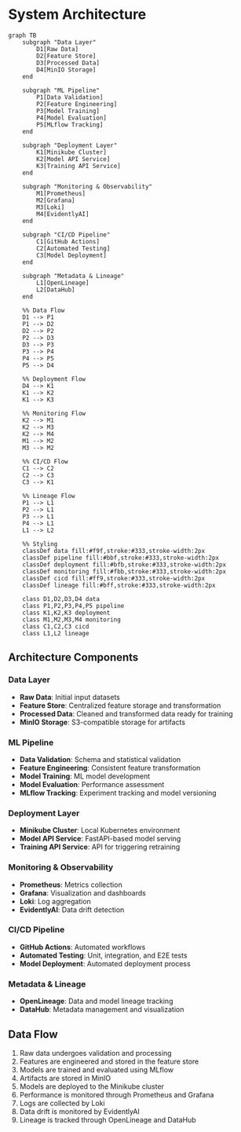 # System Architecture

```mermaid
graph TB
    subgraph "Data Layer"
        D1[Raw Data]
        D2[Feature Store]
        D3[Processed Data]
        D4[MinIO Storage]
    end

    subgraph "ML Pipeline"
        P1[Data Validation]
        P2[Feature Engineering]
        P3[Model Training]
        P4[Model Evaluation]
        P5[MLflow Tracking]
    end

    subgraph "Deployment Layer"
        K1[Minikube Cluster]
        K2[Model API Service]
        K3[Training API Service]
    end

    subgraph "Monitoring & Observability"
        M1[Prometheus]
        M2[Grafana]
        M3[Loki]
        M4[EvidentlyAI]
    end

    subgraph "CI/CD Pipeline"
        C1[GitHub Actions]
        C2[Automated Testing]
        C3[Model Deployment]
    end

    subgraph "Metadata & Lineage"
        L1[OpenLineage]
        L2[DataHub]
    end

    %% Data Flow
    D1 --> P1
    P1 --> D2
    D2 --> P2
    P2 --> D3
    D3 --> P3
    P3 --> P4
    P4 --> P5
    P5 --> D4

    %% Deployment Flow
    D4 --> K1
    K1 --> K2
    K1 --> K3

    %% Monitoring Flow
    K2 --> M1
    K2 --> M3
    K2 --> M4
    M1 --> M2
    M3 --> M2

    %% CI/CD Flow
    C1 --> C2
    C2 --> C3
    C3 --> K1

    %% Lineage Flow
    P1 --> L1
    P2 --> L1
    P3 --> L1
    P4 --> L1
    L1 --> L2

    %% Styling
    classDef data fill:#f9f,stroke:#333,stroke-width:2px
    classDef pipeline fill:#bbf,stroke:#333,stroke-width:2px
    classDef deployment fill:#bfb,stroke:#333,stroke-width:2px
    classDef monitoring fill:#fbb,stroke:#333,stroke-width:2px
    classDef cicd fill:#ff9,stroke:#333,stroke-width:2px
    classDef lineage fill:#bff,stroke:#333,stroke-width:2px

    class D1,D2,D3,D4 data
    class P1,P2,P3,P4,P5 pipeline
    class K1,K2,K3 deployment
    class M1,M2,M3,M4 monitoring
    class C1,C2,C3 cicd
    class L1,L2 lineage
```

## Architecture Components

### Data Layer
- **Raw Data**: Initial input datasets
- **Feature Store**: Centralized feature storage and transformation
- **Processed Data**: Cleaned and transformed data ready for training
- **MinIO Storage**: S3-compatible storage for artifacts

### ML Pipeline
- **Data Validation**: Schema and statistical validation
- **Feature Engineering**: Consistent feature transformation
- **Model Training**: ML model development
- **Model Evaluation**: Performance assessment
- **MLflow Tracking**: Experiment tracking and model versioning

### Deployment Layer
- **Minikube Cluster**: Local Kubernetes environment
- **Model API Service**: FastAPI-based model serving
- **Training API Service**: API for triggering retraining

### Monitoring & Observability
- **Prometheus**: Metrics collection
- **Grafana**: Visualization and dashboards
- **Loki**: Log aggregation
- **EvidentlyAI**: Data drift detection

### CI/CD Pipeline
- **GitHub Actions**: Automated workflows
- **Automated Testing**: Unit, integration, and E2E tests
- **Model Deployment**: Automated deployment process

### Metadata & Lineage
- **OpenLineage**: Data and model lineage tracking
- **DataHub**: Metadata management and visualization

## Data Flow
1. Raw data undergoes validation and processing
2. Features are engineered and stored in the feature store
3. Models are trained and evaluated using MLflow
4. Artifacts are stored in MinIO
5. Models are deployed to the Minikube cluster
6. Performance is monitored through Prometheus and Grafana
7. Logs are collected by Loki
8. Data drift is monitored by EvidentlyAI
9. Lineage is tracked through OpenLineage and DataHub 